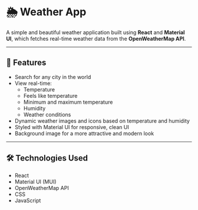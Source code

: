 # 🌦️ Weather App

A simple and beautiful weather application built using **React** and **Material UI**, which fetches real-time weather data from the **OpenWeatherMap API**.

---

## 🚀 Features

- Search for any city in the world
- View real-time:
  - Temperature
  - Feels like temperature
  - Minimum and maximum temperature
  - Humidity
  - Weather conditions
- Dynamic weather images and icons based on temperature and humidity
- Styled with Material UI for responsive, clean UI
- Background image for a more attractive and modern look


---

## 🛠️ Technologies Used

- React
- Material UI (MUI)
- OpenWeatherMap API
- CSS
- JavaScript
